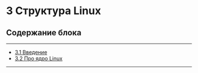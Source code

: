 # 3 Структура Linux

## Содержание блока

---

- [3.1 Введение](/3%20%20Структура%20Linux/3.1%20Введение.md)
- [3.2 Про ядро Linux](/3%20%20Структура%20Linux/3.2%20Про%20ядро%20Linux.md)

---